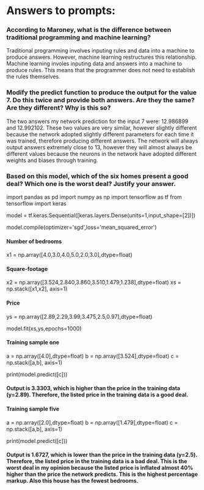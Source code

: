 # Answers to prompts:

### According to Maroney, what is the difference between traditional programming and machine learning?

Traditional programming involves inputing rules and data into a machine to produce answers. However, machine learning restructures this relationship. Machine learning involes inputing data and answers into a machine to produce rules. This means that the programmer does not need to establish the rules themselves. 

### Modify the predict function to produce the output for the value 7. Do this twice and provide both answers. Are they the same? Are they different? Why is this so?

The two answers my network prediction for the input 7 were: 12.986899 and 12.992102. These two values are very similar, however slightly different because the network adopted slightly different parameters for each time it was trained, therefore producing different answers. The network will always output answers extremely close to 13, however they will almost always be different values because the neurons in the network have adopted different weights and biases through training. 

### Based on this model, which of the six homes present a good deal? Which one is the worst deal? Justify your answer.

import pandas as pd
import numpy as np
import tensorflow as tf
from tensorflow import keras

model = tf.keras.Sequential([keras.layers.Dense(units=1,input_shape=[2])])

model.compile(optimizer='sgd',loss='mean_squared_error')

#### Number of bedrooms
x1 = np.array([4.0,3.0,4.0,5.0,2.0,3.0],dtype=float)
#### Square-footage
x2 = np.array([3.524,2.840,3.860,3.510,1.479,1.238],dtype=float)
xs = np.stack([x1,x2], axis=1)

#### Price
ys = np.array([2.89,2.29,3.99,3.475,2.5,0.97],dtype=float)

model.fit(xs,ys,epochs=1000)

#### Training sample one
a = np.array([4.0],dtype=float)
b = np.array([3.524],dtype=float)
c = np.stack([a,b], axis=1)

print(model.predict([c]))

#### Output is 3.3303, which is higher than the price in the training data (y=2.89). Therefore, the listed price in the training data is a good deal.

#### Training sample five
a = np.array([2.0],dtype=float)
b = np.array([1.479],dtype=float)
c = np.stack([a,b], axis=1)

print(model.predict([c]))

#### Output is 1.6727, which is lower than the price in the training data (y=2.5). Therefore, the listed price in the training data is a bad deal. This is the worst deal in my opinion because the listed price is inflated almost 40% higher than the price the network predicts. This is the highest percentage markup. Also this house has the fewest bedrooms.
